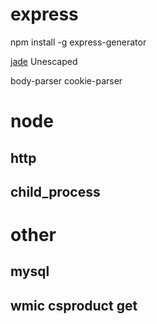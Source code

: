 
# express
npm install -g express-generator

[jade](http://jade-lang.com/reference/)
    Unescaped

body-parser
cookie-parser







# node 
## http
## child_process




# other
## mysql

## wmic csproduct get


